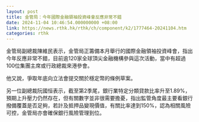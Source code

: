 ```yaml
---
layout: post
title: 金管局：今年國際金融領袖投資峰會反應非常不錯
date: 2024-11-04 10:46:54.000000000 +08:00
link: https://news.rthk.hk/rthk/ch/component/k2/1777464-20241104.htm
categories: rthk
---
```


金管局副總裁陳維民表示，金管局正籌備本月舉行的國際金融領袖投資峰會，指出今年反應非常不錯，目前逾120家全球頂尖金融機構參與這次活動，當中有超過100位集團主席或行政總裁來港參會。

他又說，爭取年底向立法會提交關於穩定幣的條例草案。

另一位副總裁阮國恒表示，截至第2季尾，銀行業特定分類貸款比率升至1.89%，預期上升壓力仍然存在，但有關數字並非很需要擔憂，指出監管角度最主要看銀行撥備覆蓋是否足夠，若計及抵押品變現價值，有關比率達到150%，認為相關風險可控，金管局亦會確保銀行風險管理到位。
